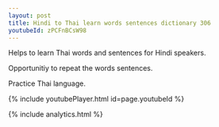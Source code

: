 ```yaml
---
layout: post
title: Hindi to Thai learn words sentences dictionary 306 
youtubeId: zPCFnBCsW98
---
```

 
 
Helps to learn Thai words and sentences for Hindi speakers.

Opportunitiy to repeat the words sentences. 

Practice Thai language. 
 
{% include youtubePlayer.html id=page.youtubeId %}
 
 
{% include analytics.html %}